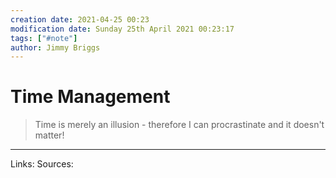 ```yaml
---
creation date: 2021-04-25 00:23
modification date: Sunday 25th April 2021 00:23:17
tags: ["#note"]
author: Jimmy Briggs
---
```


# Time Management

> Time is merely an illusion - therefore I can procrastinate and it doesn't matter! 



***
Links: 
Sources:





